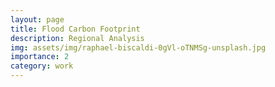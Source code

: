 ```yaml
---
layout: page
title: Flood Carbon Footprint
description: Regional Analysis
img: assets/img/raphael-biscaldi-0gVl-oTNMSg-unsplash.jpg
importance: 2
category: work
---
```


